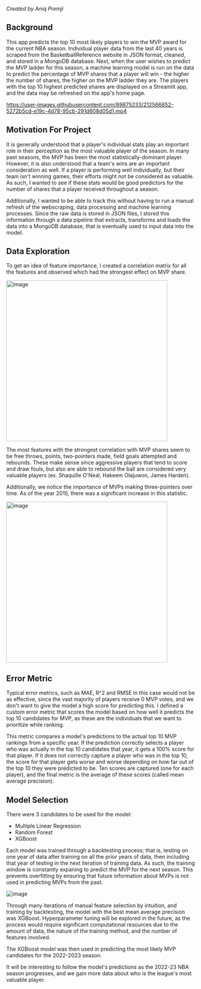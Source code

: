 *Created by Aniq Premji*

## Background

This app predicts the top 10 most likely players to win the MVP award for the current NBA season. Individual player data from the last 40 years is scraped from the BasketballReference website in JSON format, cleaned, and stored in a MongoDB database. Next, when the user wishes to predict the MVP ladder for this season, a machine learning model is run on the data to predict the percentage of MVP shares that a player will win - the higher the number of shares, the higher on the MVP ladder they are. The players with the top 10 highest predicted shares are displayed on a Streamlit app, and the data may be refreshed on the app's home page.

https://user-images.githubusercontent.com/89875233/212566852-5272b5cd-e19c-4d78-95cb-291d608d05d1.mp4

## Motivation For Project

It is generally understood that a player's individual stats play an important role in their perception as the most valuable player of the season. In many past seasons, the MVP has been the most statistically-dominant player. However, it is also understood that a team's wins are an important consideration as well. If a player is performing well individually, but their team isn't winning games, their efforts might not be considered as valuable. As such, I wanted to see if these stats would be good predictors for the number of shares that a player received throughout a season.

Additionally, I wanted to be able to track this without having to run a manual refresh of the webscraping, data processing and machine learning processes. Since the raw data is stored in JSON files, I stored this information through a data pipeline that extracts, transforms and loads the data into a MongoDB database, that is eventually used to input data into the model.

## Data Exploration

To get an idea of feature importance, I created a correlation matrix for all the features and observed which had the strongest effect on MVP share.

<img width="429" alt="image" src="https://user-images.githubusercontent.com/89875233/216799433-b5c37cc7-ea12-4519-93aa-de79860b67a6.png">

The most features with the strongest correlation with MVP shares seem to be free throws, points, two-pointers made, field goals attempted and rebounds. These make sense since aggressive players that tend to score and draw fouls, but also are able to rebound the ball are considered very valuable players (ex. Shaquille O'Neal, Hakeem Olajuwon, James Harden).

Additionally, we notice the importance of MVPs making three-pointers over time. As of the year 2015, there was a significant increase in this statistic.

<img width="429" alt="image" src="https://user-images.githubusercontent.com/89875233/216799571-5716c6cf-1aec-48a6-9bc8-e908a4543a92.png">

## Error Metric

Typical error metrics, such as MAE, R^2 and RMSE in this case would not be as effective, since the vast majority of players receive 0 MVP votes, and we don't want to give the model a high score for predicting this. I defined a custom error metric that scores the model based on how well it predicts the top 10 candidates for MVP, as these are the individuals that we want to prioritize while ranking. 

This metric compares a model's predictions to the actual top 10 MVP rankings from a specific year. If the prediction correctly selects a player who was actually in the top 10 candidates that year, it gets a 100% score for that player. If it does not correctly capture a player who was in the top 10, the score for that player gets worse and worse depending on how far out of the top 10 they were predicted to be. Ten scores are captured (one for each player), and the final metric is the average of these scores (called mean average precision).

## Model Selection

There were 3 candidates to be used for the model:

- Multiple Linear Regression
- Random Forest
- XGBoost

Each model was trained through a backtesting process; that is, testing on one year of data after training on all the prior years of data, then including that year of testing in the next iteration of training data. As such, the training window is constantly expaning to predict the MVP for the next season. This prevents overfitting by ensuring that future information about MVPs is not used in predicting MVPs from the past. 

![image](https://user-images.githubusercontent.com/89875233/210304761-d23d7b8a-6b76-4b9a-827f-b003e63814be.png)

Through many iterations of manual feature selection by intuition, and training by backtesting, the model with the best mean average precision was XGBoost. Hyperparameter tuning will be explored in the future, as the process would require significant computational resources due to the amount of data, the nature of the training method, and the number of features involved.

The XGBoost model was then used in predicting the most likely MVP candidates for the 2022-2023 season.

It will be interesting to follow the model's predictions as the 2022-23 NBA season progresses, and we gain more data about who is the league's most valuable player.
